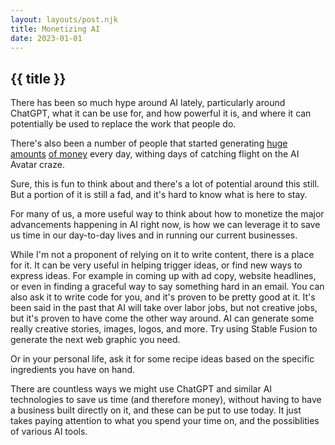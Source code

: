 ```yaml
---
layout: layouts/post.njk
title: Monetizing AI
date: 2023-01-01
---
```


## {{ title }}

There has been so much hype around AI lately, particularly around ChatGPT, what it can be use for, and how powerful it is, and where it can potentially be used to replace the work that people do.

There's also been a number of people that started generating [huge amounts](https://twitter.com/levelsio/status/1589737798244118528?lang=en) [of money](https://twitter.com/marckohlbrugge/status/1600822162012921856?lang=en) every day, withing days of catching flight on the AI Avatar craze.

Sure, this is fun to think about and there's a lot of potential around this still. But a portion of it is still a fad, and it's hard to know what is here to stay.

For many of us, a more useful way to think about how to monetize the major advancements happening in AI right now, is how we can leverage it to save us time in our day-to-day lives and in running our current businesses.

While I'm not a proponent of relying on it to write content, there is a place for it. It can be very useful in helping trigger ideas, or find new ways to express ideas. For example in coming up with ad copy, website headlines, or even in finding a graceful way to say something hard in an email. 
You can also ask it to write code for you, and it's proven to be pretty good at it. It's been said in the past that AI will take over labor jobs, but not creative jobs, but it's proven to have come the other way around. AI can generate some really creative stories, images, logos, and more. Try using Stable Fusion to generate the next web graphic you need.

Or in your personal life, ask it for some recipe ideas based on the specific ingredients you have on hand.

There are countless ways we might use ChatGPT and similar AI technologies to save us time (and therefore money), without having to have a business built directly on it, and these can be put to use today. It just takes paying attention to what you spend your time on, and the possiblities of various AI tools.

